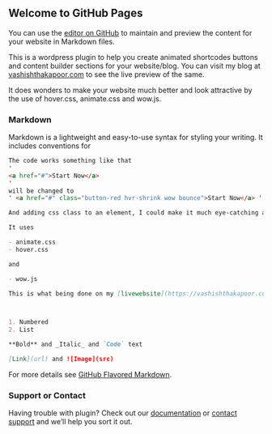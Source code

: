 ## Welcome to GitHub Pages

You can use the [editor on GitHub](https://github.com/vashishthakapoor/animated-shortcodes/edit/master/index.md) to maintain and preview the content for your website in Markdown files.

This is a wordpress plugin to help you create animated shortcodes buttons and content builder sections for your website/blog. You can visit my blog at [vashishthakapoor.com](https://vashishthakapoor.com) to see the live preview of the same. 

It does wonders to make your website much better and look attractive by the use of hover.css, animate.css and wow.js.

### Markdown

Markdown is a lightweight and easy-to-use syntax for styling your writing. It includes conventions for

```markdown
The code works something like that
'
<a href="#">Start Now</a>
'
will be changed to 
' <a href="#" class="button-red hvr-shrink wow bounce">Start Now</a> '

And adding css class to an element, I could make it much eye-catching and beautiful. Specially for WordPress.

It uses

- animate.css
- hover.css

and 

- wow.js

This is what being done on my [livewebsite](https://vashishthakapoor.com) and you can easily have a look at it.



1. Numbered
2. List

**Bold** and _Italic_ and `Code` text

[Link](url) and ![Image](src)
```

For more details see [GitHub Flavored Markdown](https://guides.github.com/features/mastering-markdown/).


### Support or Contact

Having trouble with plugin? Check out our [documentation](https://vashishthakapoor.com/) or [contact support](https://github.com/contact) and we’ll help you sort it out.
